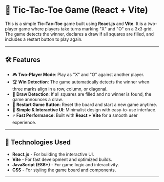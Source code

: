 # 🎲 Tic-Tac-Toe Game (React + Vite)

This is a simple **Tic-Tac-Toe** game built using **React.js** and **Vite**. It is a two-player game where players take turns marking "X" and "O" on a 3x3 grid. The game detects the winner, declares a draw if all squares are filled, and includes a restart button to play again.

---

## 🛠 Features

- 🎮 **Two-Player Mode**: Play as "X" and "O" against another player.  
- 🏆 **Win Detection**: The game automatically detects the winner when three marks align in a row, column, or diagonal.  
- 🤝 **Draw Detection**: If all squares are filled and no winner is found, the game announces a draw.  
- 🔄 **Restart Game Button**: Reset the board and start a new game anytime.  
- 🎨 **Simple & Interactive UI**: Minimalist design with easy-to-use interface.  
- ⚡ **Fast Performance**: Built with **React + Vite** for a smooth user experience.  

---

## 🚀 Technologies Used

- **React.js** - For building the interactive UI.  
- **Vite** - For fast development and optimized builds.  
- **JavaScript (ES6+)** - For game logic and interactivity.  
- **CSS** - For styling the game board and components.  

---


